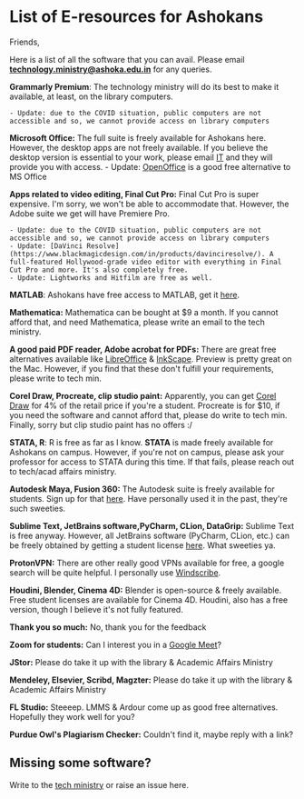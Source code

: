 # List of E-resources for Ashokans

Friends, 

Here is a list of all the software that you can avail. Please email **technology.ministry@ashoka.edu.in** for any queries. 

**Grammarly Premium**: The technology ministry will do its best to make it available, at least, on the library computers. 
    
    - Update: due to the COVID situation, public computers are not accessible and so, we cannot provide access on library computers

**Microsoft Office:** The full suite is freely available for Ashokans here. However, the desktop apps are not freely available. If you believe the desktop version is essential to your work, please email [IT](mailto:it.helpdesk@ashoka.edu.in) and they will provide you with access.
    - Update: [OpenOffice](http://www.openoffice.org/) is a good free alternative to MS Office

**Apps related to video editing, Final Cut Pro:** Final Cut Pro is super expensive. I'm sorry, we won't be able to accommodate that. However, the Adobe suite we get will have Premiere Pro.
    
    - Update: due to the COVID situation, public computers are not accessible and so, we cannot provide access on library computers
    - Update: [DaVinci Resolve](https://www.blackmagicdesign.com/in/products/davinciresolve/). A full-featured Hollywood-grade video editor with everything in Final Cut Pro and more. It's also completely free.
    - Update: Lightworks and Hitfilm are free as well.

**MATLAB**: Ashokans have free access to MATLAB, get it [here](https://in.mathworks.com/academia/tah-portal/ashoka-university-40640462.html). 

**Mathematica:** Mathematica can be bought at $9 a month. If you cannot afford that, and need Mathematica, please write an email to the tech ministry.

**A good paid PDF reader, Adobe acrobat for PDFs:** There are great free alternatives available like [LibreOffice](https://www.libreoffice.org/) & [InkScape](https://inkscape.org/). Preview is pretty great on the Mac. However, if you find that these don't fulfill your requirements, please write to tech min.

**Corel Draw, Procreate, clip studio paint:** Apparently, you can get [Corel Draw](https://www.corel.com/en/students/how-to-buy/) for 4% of the retail price if you're a student. Procreate is for $10, if you need the software and cannot afford that, please do write to tech min. Finally, sorry but clip studio paint has no offers :/

**STATA, R**: R is free as far as I know. **STATA** is made freely available for Ashokans on campus. However, if you're not on campus, please ask your professor for access to STATA during this time. If that fails, please reach out to tech/acad affairs ministry.

**Autodesk Maya, Fusion 360:** The Autodesk suite is freely available for students. Sign up for that [here](https://www.autodesk.com/education/free-software/featured). Have personally used it in the past, they're such sweeties.

**Sublime Text, JetBrains software,PyCharm, CLion, DataGrip:** Sublime Text is free anyway. However, all JetBrains software (PyCharm, CLion, etc.) can be freely obtained by getting a student license [here](https://www.jetbrains.com/community/education/#students). What sweeties ya.

**ProtonVPN:** There are other really good VPNs available for free, a google search will be quite helpful. I personally use [Windscribe](https://windscribe.com/).

**Houdini, Blender, Cinema 4D:** Blender is open-source & freely available. Free student licenses are available for Cinema 4D. Houdini, also has a free version, though I believe it's not fully featured. 

**Thank you so much:** No, thank you for the feedback

**Zoom for students:** Can I interest you in a [Google Meet](https://hangouts.google.com/webchat/start)?

**JStor:** Please do take it up with the library & Academic Affairs Ministry

**Mendeley, Elsevier, Scribd, Magzter:** Please do take it up with the library & Academic Affairs Ministry

**FL Studio:** Steeeep. LMMS & Ardour come up as good free alternatives. Hopefully they work well for you?

**Purdue Owl's Plagiarism Checker:** Couldn't find it, maybe reply with a link?

## Missing some software?

Write to the [tech ministry](mailto:technology.ministry@ashoka.edu.in) or raise an issue here.
